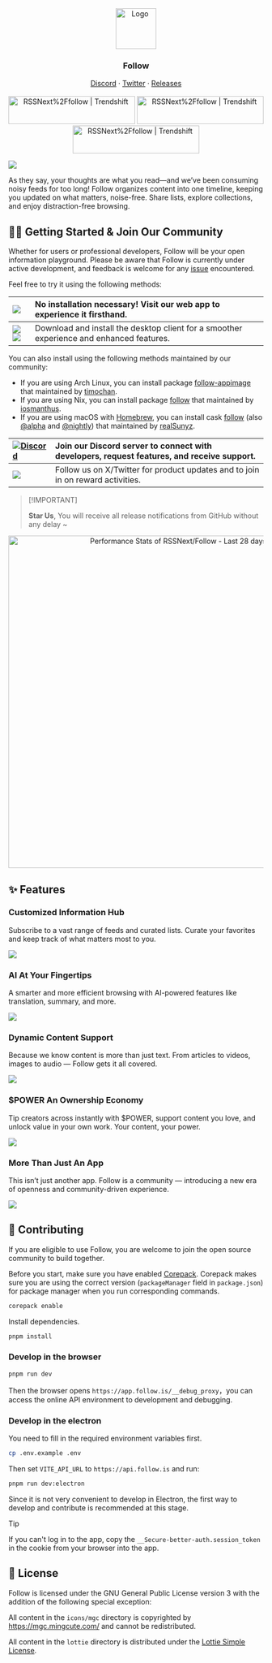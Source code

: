 <div align="center">
  <a href="https://github.com/RSSNext/Follow">
    <img src="https://github.com/RSSNext/follow/assets/41265413/c6c02ad5-cddc-46f5-8420-a47afe1c82fe" alt="Logo" width="80" height="80">
  </a>

  <h3>Follow</h3>
  <p>
    <a href="https://discord.gg/followapp">Discord</a>
    ·
    <a href="https://x.com/intent/follow?screen_name=follow_app_">Twitter</a>
    ·
    <a href="https://github.com/RSSNext/Follow/releases/latest">Releases</a>
    <br />
    <br />
    <a href="https://trendshift.io/repositories/9938" target="_blank"><img src="https://github.com/user-attachments/assets/7d394847-f019-46e5-94ec-5bf4ccda6146" alt="RSSNext%2Ffollow | Trendshift" style="width: 250px; height: 55px;" width="250" height="55"/></a>
    <a href="https://trendshift.io/repositories/9938" target="_blank"><img src="https://github.com/user-attachments/assets/0696530c-cfe3-4f2e-975f-07ef31521092" alt="RSSNext%2Ffollow | Trendshift" style="width: 250px; height: 55px;" width="250" height="55"/></a>
    <a href="https://trendshift.io/repositories/9938" target="_blank"><img src="https://github.com/user-attachments/assets/c3c6ee92-f81a-4f0a-b9d7-c03832c8a3ee" alt="RSSNext%2Ffollow | Trendshift" style="width: 250px; height: 55px;" width="250" height="55"/></a>
  </p>
</div>

![](https://github.com/user-attachments/assets/80cc7a6d-5044-44a5-ae00-2a29b7e936a2)

As they say, your thoughts are what you read—and we’ve been consuming noisy feeds for too long! Follow organizes content into one timeline, keeping you updated on what matters, noise-free. Share lists, explore collections, and enjoy distraction-free browsing.

## 👋🏻 Getting Started & Join Our Community

Whether for users or professional developers, Follow will be your open information playground. Please be aware that Follow is currently under active development, and feedback is welcome for any [issue](https://github.com/RSSNext/Follow/issues) encountered.

Feel free to try it using the following methods:

| [![](https://img.shields.io/badge/Try%20Web%20App-Online-55b467?labelColor=black&logo=vercel&style=flat-square)](https://app.follow.is)                                                                                                                                                                                                                                                        | No installation necessary! Visit our web app to experience it firsthand.                 |
| :--------------------------------------------------------------------------------------------------------------------------------------------------------------------------------------------------------------------------------------------------------------------------------------------------------------------------------------------------------------------------------------------- | :--------------------------------------------------------------------------------------- |
| [![](https://img.shields.io/github/v/release/RSSNext/Follow?color=369eff&labelColor=black&logo=github&style=flat-square&label=Releases)](https://github.com/RSSNext/Follow/releases/latest) [![](https://img.shields.io/github/downloads/RSSNext/Follow/total?color=369eff&labelColor=black&logo=github&style=flat-square&label=Downloads)](https://github.com/RSSNext/Follow/releases/latest) | Download and install the desktop client for a smoother experience and enhanced features. |

You can also install using the following methods maintained by our community:

- If you are using Arch Linux, you can install package [follow-appimage](https://aur.archlinux.org/packages/follow-appimage) that maintained by [timochan](https://github.com/ttimochan).
- If you are using Nix, you can install package [follow](https://github.com/NixOS/nixpkgs/blob/master/pkgs/by-name/fo/follow/package.nix) that maintained by [iosmanthus](https://github.com/iosmanthus).
- If you are using macOS with [Homebrew](https://brew.sh), you can install cask [follow](https://formulae.brew.sh/cask/follow) (also [@alpha](https://formulae.brew.sh/cask/follow@alpha) and [@nightly](https://formulae.brew.sh/cask/follow@nightly)) that maintained by [realSunyz](https://github.com/realSunyz).

| [![Discord](https://img.shields.io/badge/dynamic/json?url=https%3A%2F%2Fdiscord.com%2Fapi%2Finvites%2Ffollowapp%3Fwith_counts%3Dtrue&query=approximate_member_count&color=5865F2&label=Discord&labelColor=black&logo=discord&logoColor=white&style=flat-square)](https://discord.gg/followapp) | Join our Discord server to connect with developers, request features, and receive support. |
| :--------------------------------------------------------------------------------------------------------------------------------------------------------------------------------------------------------------------------------------------------------------------------------------------- | :----------------------------------------------------------------------------------------- |
| [![](https://img.shields.io/badge/any_text-Follow-blue?color=2CA5E0&label=_&logo=x&labelColor=black&style=flat-square)](https://x.com/intent/follow?screen_name=follow_app_)                                                                                                                   | Follow us on X/Twitter for product updates and to join in on reward activities.            |

> \[!IMPORTANT]
>
> **Star Us**, You will receive all release notifications from GitHub without any delay \~

<a href="https://next.ossinsight.io/widgets/official/compose-last-28-days-stats?repo_id=783512367" target="_blank" style="display: block" align="center">
  <picture>
    <source media="(prefers-color-scheme: dark)" srcset="https://next.ossinsight.io/widgets/official/compose-last-28-days-stats/thumbnail.png?repo_id=783512367&image_size=auto&color_scheme=dark" width="655" height="auto">
    <img alt="Performance Stats of RSSNext/Follow - Last 28 days" src="https://next.ossinsight.io/widgets/official/compose-last-28-days-stats/thumbnail.png?repo_id=783512367&image_size=auto&color_scheme=light" width="655" height="auto">
  </picture>
</a>

## ✨ Features

### Customized Information Hub

Subscribe to a vast range of feeds and curated lists. Curate your favorites and keep track of what matters most to you.

![](https://github.com/user-attachments/assets/11dc7d21-f5d8-4e41-9269-24fc352aa02b)

### AI At Your Fingertips

A smarter and more efficient browsing with AI-powered features like translation, summary, and more.

![](https://github.com/user-attachments/assets/37cf4f2f-4c5e-4775-86e8-2fa1a1b2ecf5)

### Dynamic Content Support

Because we know content is more than just text. From articles to videos, images to audio — Follow gets it all covered.

![](https://github.com/user-attachments/assets/d1379fd6-8767-476e-b0dc-d61753715e26)

### $POWER An Ownership Economy

Tip creators across instantly with $POWER, support content you love, and unlock value in your own work. Your content, your power.

![](https://github.com/user-attachments/assets/23bbcd63-45ca-40c8-83ef-96bd1100b701)

### More Than Just An App

This isn’t just another app. Follow is a community — introducing a new era of openness and community-driven experience.

![](https://github.com/user-attachments/assets/62004a04-eaea-4f5d-bfbf-4e68b6b90286)

## 🤝 Contributing

If you are eligible to use Follow, you are welcome to join the open source community to build together.

Before you start, make sure you have enabled [Corepack](https://nodejs.org/api/corepack.html). Corepack makes sure you are using the correct version (`packageManager` field in `package.json`) for package manager when you run corresponding commands.

```sh
corepack enable
```

Install dependencies.

```sh
pnpm install
```

### Develop in the browser

```sh
pnpm run dev
```

Then the browser opens `https://app.follow.is/__debug_proxy`，you can access the online API environment to development and debugging.

### Develop in the electron

You need to fill in the required environment variables first.

```sh
cp .env.example .env
```

Then set `VITE_API_URL` to `https://api.follow.is` and run:

```sh
pnpm run dev:electron
```

Since it is not very convenient to develop in Electron, the first way to develop and contribute is recommended at this stage.

> [!TIP]
> If you can't log in to the app, copy the `__Secure-better-auth.session_token` in the cookie from your browser into the app.

## 📝 License

Follow is licensed under the GNU General Public License version 3 with the addition of the following special exception:

All content in the `icons/mgc` directory is copyrighted by https://mgc.mingcute.com/ and cannot be redistributed.

All content in the `lottie` directory is distributed under the [Lottie Simple License](https://lottiefiles.com/page/license).
